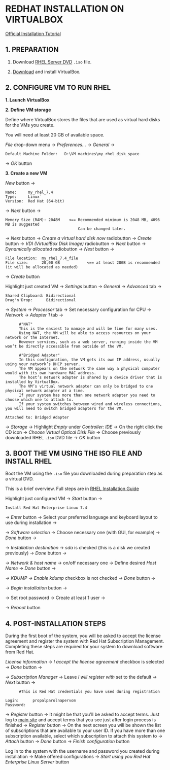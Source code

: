 # REDHAT INSTALLATION ON VIRTUALBOX

[Official Installation Tutorial](https://developers.redhat.com/products/rhel/hello-world/#fndtn-virtualbox)



## 1. PREPARATION

1. Download [RHEL Server DVD](https://developers.redhat.com/products/rhel/download/) `.iso` file.

2. [Download](https://www.virtualbox.org/wiki/Downloads) and install VirtualBox.






## 2. CONFIGURE VM TO RUN RHEL

**1. Launch VirtualBox**

**2. Define VM storage**

Define where VirtualBox stores the files that are used as virtual hard disks for the VMs you create.

You will need at least 20 GB of available space. 

*File* drop-down menu -> *Preferences...* -> *General* -> 

```
Default Machine Folder:   D:\VM machines\my_rhel_disk_space
```

-> *OK* button


**3. Create a new VM**

*New* button -> 

```
Name:     my_rhel_7.4
Type:     Linux`
Version:  Red Hat (64-bit)
```

-> *Next* button -> 

```
Memory Size (RAM): 2048M    <== Recommended minimum is 2048 MB, 4096 MB is suggested
                                Can be changed later.
```

-> *Next* button -> *Create a virtual hard disk now* radiobutton -> *Create* button -> *VDI (VirtualBox Disk Image)* radiobutton -> *Next* button -> *Dynamically allocated* radiobutton -> *Next* button -> 

```
File location:  my_rhel_7.4_file
File size:      20,00 GB            <== at least 20GB is recommended (it will be allocated as needed)
```

-> *Create* button


Highlight just created VM -> *Settings* button -> *General* -> *Advanced* tab -> 

```
Shared Clipboard: Bidirectional
Drag'n'Drop:      Bidirectional
```

-> *System* -> *Processor* tab -> Set necessary configuration for CPU -> *Network* -> *Adapter 1* tab -> 

```
      #"NAT"
      This is the easiest to manage and will be fine for many uses. 
      Using NAT, the VM will be able to access resources on your network or the Internet. 
      However services, such as a web server, running inside the VM won’t be directly accessible from outside of the VM.

      #"Bridged Adapter"
      In this configuration, the VM gets its own IP address, usually using your network’s DHCP server. 
      The VM appears on the network the same way a physical computer would with its own hardware MAC address. 
      The host’s network adapter is shared by a device driver that is installed by VirtualBox. 
      The VM’s virtual network adapter can only be bridged to one physical network adapter at a time. 
      If your system has more than one network adapter you need to choose which one to attach to. 
      If your system switches between wired and wireless connections, you will need to switch bridged adapters for the VM.

Attached to: Bridged Adapter
```

-> *Storage* -> Highlight *Empty* under *Controller: IDE* -> On the right click the CD icon -> *Choose Virtual Optical Disk File* -> Choose previously downloaded RHEL `.iso` DVD file -> *OK* button





## 3. BOOT THE VM USING THE ISO FILE AND INSTALL RHEL

Boot the VM using the `.iso` file you downloaded during preparation step as a virtual DVD.

This is a brief overview. Full steps are in [RHEL Installation Guide](https://access.redhat.com/documentation/en-US/Red_Hat_Enterprise_Linux/7/html/Installation_Guide/index.html)


Highlight just configured VM -> *Start* button -> 

```
Install Red Hat Enterprise Linux 7.4
```

-> *Enter* button -> Select your preferred language and keyboard layout to use during installation -> 

-> *Software selection* -> Choose necessary one (with GUI, for example) -> *Done* button -> 

-> *Installation destination* -> *sda* is checked (this is a disk we created previously) -> *Done* button -> 

-> *Network & host name* -> on/off necessary one -> Define desired *Host Name* -> *Done* button -> 

-> *KDUMP* -> *Enable kdump* checkbox is not checked -> *Done* button -> 

-> *Begin installation* button -> 

-> Set root password -> Create at least 1 user -> 

-> *Reboot* button


## 4. POST-INSTALLATION STEPS

During the first boot of the system, you will be asked to accept the license agreement and register the system with Red Hat Subscription Management. Completing these steps are required for your system to download software from Red Hat.

*License information* -> *I accept the license agreement* checkbox is selected -> *Done* button -> 

-> *Subscription Manager* -> Leave *I will register with* set to the default -> *Next* button -> 

```
      #This is Red Hat credentials you have used during registration
      
Login:      propalparolnapervom
Password:
```

-> *Register* button -> It might be that you'll be asked to accept terms. Just log to [main site](https://www.redhat.com/wapps/tns) and accept terms that you see just after login process is finished -> *Register* button -> On the next screen you will be shown the list of subscriptions that are available to your user ID. If you have more than one subscription available, select which subscription to attach this system to -> *Attach* button -> *Done* button -> *Finish configuration* button

Log in to the system with the username and password you created during installation -> Make offered configurations -> *Start using you Red Hat Enterprise Linux Server* button






























